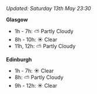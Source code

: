 *Updated: Saturday 13th May 23:30*

**Glasgow**

* 1h - 7h: :partly_sunny: Partly Cloudy
* 8h - 10h: :sunny: Clear
* 11h, 12h: :partly_sunny: Partly Cloudy

**Edinburgh**

* 1h - 7h: :sunny: Clear
* 8h: :partly_sunny: Partly Cloudy
* 9h - 12h: :sunny: Clear
